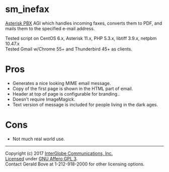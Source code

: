 # sm_inefax

[Asterisk PBX](http://asterisk.org) AGI which handles incoming faxes, converts them to PDF, and mails them to the specified e-mail address.  

Tested script on CentOS 6.x, Asterisk 11.x, PHP 5.3.x, libtiff 3.9.x, netpbm 10.47.x  
Tested Gmail w/Chrome 55+ and Thunderbird 45+ as clients.
    
# Pros
  * Generates a nice looking MIME email message.
  * Copy of the first page is shown in the HTML part of email.
  * Header at top of page is configurable for branding..
  * Doesn't require ImageMagick.
  * Text version of message is included for people living in the dark ages.
   
# Cons
   * Not much real world use.

  
---  
Copyright (c) 2017 [InterGlobe Communications, Inc.](http://nyigc.com)  
[Licensed](https://www.gnu.org/licenses/agpl.txt) under [GNU Affero GPL 3](https://www.gnu.org/licenses/why-affero-gpl.html).  
Contact Gerald Bove at 1-212-918-2000 for other licensing options.  
